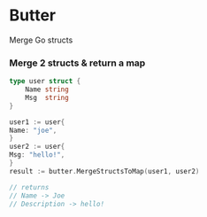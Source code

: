 # Butter
Merge Go structs

### Merge 2 structs & return a map
```go
type user struct {
    Name string
    Msg  string
}

user1 := user{
Name: "joe",
}
user2 := user{
Msg: "hello!",
}
result := butter.MergeStructsToMap(user1, user2)

// returns
// Name -> Joe
// Description -> hello!
```